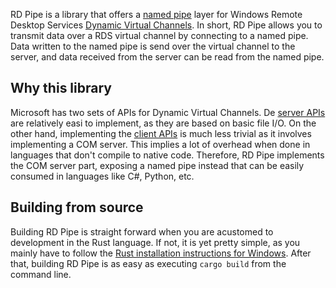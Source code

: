 RD Pipe is a library that offers a [named pipe](https://docs.microsoft.com/en-us/windows/win32/ipc/named-pipes) layer for Windows Remote Desktop Services [Dynamic Virtual Channels](https://docs.microsoft.com/en-us/windows/win32/termserv/dynamic-virtual-channels).
In short, RD Pipe allows you to transmit data over a RDS virtual channel by connecting to a named pipe.
Data written to the named pipe is send over the virtual channel to the server, and data received from the server can be read from the named pipe.

## Why this library
Microsoft has two sets of APIs for Dynamic Virtual Channels. De [server APIs](https://docs.microsoft.com/en-us/windows/win32/termserv/dvc-server-apis) are relatively easi to implement, as they are based on basic file I/O.
On the other hand, implementing the [client APIs](https://docs.microsoft.com/en-us/windows/win32/termserv/dvc-client-apis) is much less trivial as it involves implementing a COM server.
This implies a lot of overhead when done in languages that don't compile to native code.
Therefore, RD Pipe implements the COM server part, exposing a named pipe instead that can be easily consumed in languages like C#, Python, etc.

## Building from source
Building RD Pipe is straight forward when you are acustomed to development in the Rust language.
If not, it is yet pretty simple, as you mainly have to follow the [Rust installation instructions for Windows](https://www.rust-lang.org/tools/install).
After that, building RD Pipe is as easy as executing `cargo build` from the command line.
